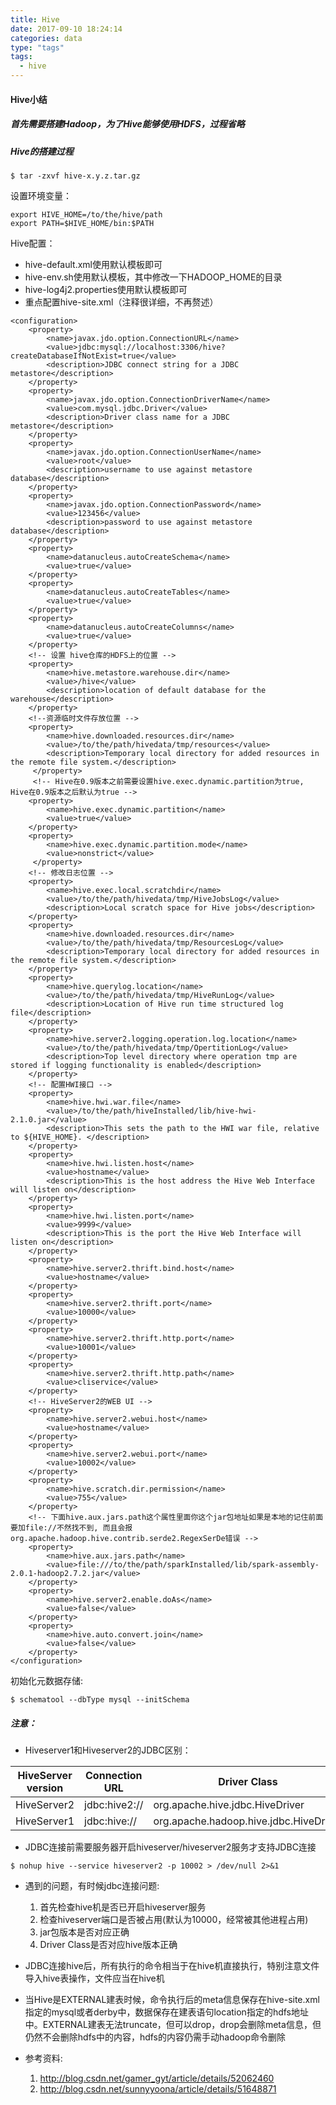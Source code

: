 ```yaml
---
title: Hive
date: 2017-09-10 18:24:14
categories: data
type: "tags"
tags: 
  - hive
---
```


#### Hive小结

##### 首先需要搭建Hadoop，为了Hive能够使用HDFS，过程省略

##### Hive的搭建过程

```
$ tar -zxvf hive-x.y.z.tar.gz
```

设置环境变量：

```
export HIVE_HOME=/to/the/hive/path
export PATH=$HIVE_HOME/bin:$PATH
```

Hive配置：

- hive-default.xml使用默认模板即可
- hive-env.sh使用默认模板，其中修改一下HADOOP_HOME的目录
- hive-log4j2.properties使用默认模板即可
- 重点配置hive-site.xml（注释很详细，不再赘述）

<!-- more -->

```
<configuration>
    <property>
        <name>javax.jdo.option.ConnectionURL</name>
        <value>jdbc:mysql://localhost:3306/hive?createDatabaseIfNotExist=true</value>
        <description>JDBC connect string for a JDBC metastore</description>
    </property>
    <property>
        <name>javax.jdo.option.ConnectionDriverName</name>
        <value>com.mysql.jdbc.Driver</value>
        <description>Driver class name for a JDBC metastore</description>
    </property>
    <property>
        <name>javax.jdo.option.ConnectionUserName</name>
        <value>root</value>
        <description>username to use against metastore database</description>
    </property>
    <property>
        <name>javax.jdo.option.ConnectionPassword</name>
        <value>123456</value>
        <description>password to use against metastore database</description>
    </property>
    <property>
        <name>datanucleus.autoCreateSchema</name>
        <value>true</value>
    </property>
    <property>
        <name>datanucleus.autoCreateTables</name>
        <value>true</value>
    </property>
    <property>
        <name>datanucleus.autoCreateColumns</name>
        <value>true</value>
    </property>
    <!-- 设置 hive仓库的HDFS上的位置 -->
    <property>
        <name>hive.metastore.warehouse.dir</name>
        <value>/hive</value>
        <description>location of default database for the warehouse</description>
    </property>
    <!--资源临时文件存放位置 -->
    <property>
        <name>hive.downloaded.resources.dir</name>
        <value>/to/the/path/hivedata/tmp/resources</value>
        <description>Temporary local directory for added resources in the remote file system.</description>
     </property>
     <!-- Hive在0.9版本之前需要设置hive.exec.dynamic.partition为true, Hive在0.9版本之后默认为true -->
    <property>
        <name>hive.exec.dynamic.partition</name>
        <value>true</value>
    </property>
    <property>
        <name>hive.exec.dynamic.partition.mode</name>
        <value>nonstrict</value>
     </property>
    <!-- 修改日志位置 -->
    <property>
        <name>hive.exec.local.scratchdir</name>
        <value>/to/the/path/hivedata/tmp/HiveJobsLog</value>
        <description>Local scratch space for Hive jobs</description>
    </property>
    <property>
        <name>hive.downloaded.resources.dir</name>
        <value>/to/the/path/hivedata/tmp/ResourcesLog</value>
        <description>Temporary local directory for added resources in the remote file system.</description>
    </property>
    <property>
        <name>hive.querylog.location</name>
        <value>/to/the/path/hivedata/tmp/HiveRunLog</value>
        <description>Location of Hive run time structured log file</description>
    </property>
    <property>
        <name>hive.server2.logging.operation.log.location</name>
        <value>/to/the/path/hivedata/tmp/OpertitionLog</value>
        <description>Top level directory where operation tmp are stored if logging functionality is enabled</description>
    </property>
    <!-- 配置HWI接口 -->
    <property>
        <name>hive.hwi.war.file</name>
        <value>/to/the/path/hiveInstalled/lib/hive-hwi-2.1.0.jar</value>
        <description>This sets the path to the HWI war file, relative to ${HIVE_HOME}. </description>
    </property>
    <property>
        <name>hive.hwi.listen.host</name>
        <value>hostname</value>
        <description>This is the host address the Hive Web Interface will listen on</description>
    </property>
    <property>
        <name>hive.hwi.listen.port</name>
        <value>9999</value>
        <description>This is the port the Hive Web Interface will listen on</description>
    </property>
    <property>
        <name>hive.server2.thrift.bind.host</name>
        <value>hostname</value>
    </property>
    <property>
        <name>hive.server2.thrift.port</name>
        <value>10000</value>
    </property>
    <property>
        <name>hive.server2.thrift.http.port</name>
        <value>10001</value>
    </property>
    <property>
        <name>hive.server2.thrift.http.path</name>
        <value>cliservice</value>
    </property>
    <!-- HiveServer2的WEB UI -->
    <property>
        <name>hive.server2.webui.host</name>
        <value>hostname</value>
    </property>
    <property>
        <name>hive.server2.webui.port</name>
        <value>10002</value>
    </property>
    <property>
        <name>hive.scratch.dir.permission</name>
        <value>755</value>
    </property>
    <!-- 下面hive.aux.jars.path这个属性里面你这个jar包地址如果是本地的记住前面要加file://不然找不到, 而且会报org.apache.hadoop.hive.contrib.serde2.RegexSerDe错误 -->
    <property>
        <name>hive.aux.jars.path</name>
        <value>file:///to/the/path/sparkInstalled/lib/spark-assembly-2.0.1-hadoop2.7.2.jar</value>
    </property>
    <property>
        <name>hive.server2.enable.doAs</name>
        <value>false</value>
    </property>
    <property>
        <name>hive.auto.convert.join</name>
        <value>false</value>
    </property>
</configuration>
```

初始化元数据存储:

```
$ schematool --dbType mysql --initSchema
```

##### 注意：

- Hiveserver1和Hiveserver2的JDBC区别：

HiveServer version |  Connection URL | Driver Class
---|---|---
HiveServer2 | jdbc:hive2:// | org.apache.hive.jdbc.HiveDriver
HiveServer1 | jdbc:hive:// | org.apache.hadoop.hive.jdbc.HiveDriver

- JDBC连接前需要服务器开启hiveserver/hiveserver2服务才支持JDBC连接

```
$ nohup hive --service hiveserver2 -p 10002 > /dev/null 2>&1
```

- 遇到的问题，有时候jdbc连接问题:
    1. 首先检查hive机是否已开启hiveserver服务
    2. 检查hiveserver端口是否被占用(默认为10000，经常被其他进程占用)
    3. jar包版本是否对应正确
    4. Driver Class是否对应hive版本正确
    
- JDBC连接hive后，所有执行的命令相当于在hive机直接执行，特别注意文件导入hive表操作，文件应当在hive机

- 当Hive是EXTERNAL建表时候，命令执行后的meta信息保存在hive-site.xml指定的mysql或者derby中，数据保存在建表语句location指定的hdfs地址中。EXTERNAL建表无法truncate，但可以drop，drop会删除meta信息，但仍然不会删除hdfs中的内容，hdfs的内容仍需手动hadoop命令删除

- 参考资料:
    1. http://blog.csdn.net/gamer_gyt/article/details/52062460
    2. http://blog.csdn.net/sunnyyoona/article/details/51648871
